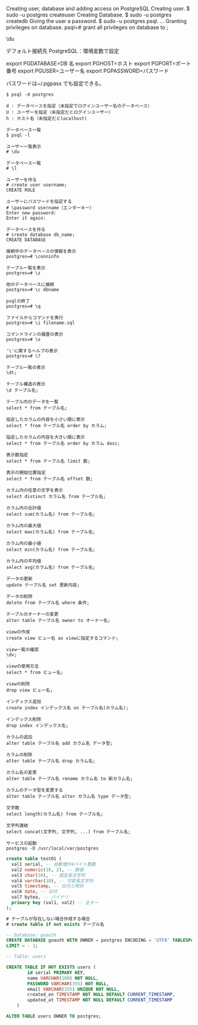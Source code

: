 Creating user, database and adding access on PostgreSQL
Creating user. $ sudo -u postgres createuser <username>
Creating Database. $ sudo -u postgres createdb <dbname>
Giving the user a password. $ sudo -u postgres psql. ...
Granting privileges on database. psql=# grant all privileges on database <dbname> to <username> ;

\du

デフォルト接続先
PostgreSQL：環境変数で設定

export PGDATABASE=DB 名
export PGHOST=ホスト
export PGPORT=ポート番号
export PGUSER=ユーザー名
export PGPASSWORD=パスワード

パスワードは~/.pgpass でも設定できる。

```
$ psql -d postgres

d : データベースを指定（未指定でログインユーザー名のデータベース）
U : ユーザーを指定（未指定だとログインユーザー）
h : ホスト名（未指定だとlocalhost)

データベース一覧
$ psql -l

ユーザー一覧表示
# \du

データベース一覧
# \l

ユーザーを作る
# create user username;
CREATE ROLE

ユーザーにパスワードを指定する
# \password username（エンターキー）
Enter new password:
Enter it again:

データベースを作る
# create database db_name;
CREATE DATABASE

接続中のデータベースの情報を表示
postgres=# \conninfo

テーブル一覧を表示
postgres=# \z

他のデータベースに接続
postgres=# \c dbname

psqlの終了
postgres=# \q

ファイルからコマンドを実行
postgres=# \i filename.sql

コマンドラインの履歴の表示
postgres=# \s

'\'に関するヘルプの表示
postgres=# \?

```

```
テーブル一覧の表示
\dt;

テーブル構造の表示
\d テーブル名;

テーブル内のデータを一覧
select * from テーブル名;

指定したカラムの内容を小さい順に表示
select * from テーブル名 order by カラム;

指定したカラムの内容を大きい順に表示
select * from テーブル名 order by カラム desc;

表示数指定
select * from テーブル名 limit 数;

表示の開始位置指定
select * from テーブル名 offset 数;

カラム内の任意の文字を表示
select distinct カラム名 from テーブル名;

カラム内の合計値
select sum(カラム名) from テーブル名;

カラム内の最大値
select max(カラム名) from テーブル名;

カラム内の最小値
select min(カラム名) from テーブル名;

カラム内の平均値
select avg(カラム名) from テーブル名;

データの更新
update テーブル名 set 更新内容;

データの削除
delete from テーブル名 where 条件;

テーブルのオーナーの変更
alter table テーブル名 owner to オーナー名;

viewの作成
create view ビュー名 as viewに指定するコマンド;

view一覧の確認
\dv;

viewの使用方法
select * from ビュー名;

viewの削除
drop view ビュー名;

インデックス追加
create index インデックス名 on テーブル名(カラム名);

インデックス削除
drop index インデックス名;

カラムの追加
alter table テーブル名 add カラム名 データ型;

カラムの削除
alter table テーブル名 drop カラム名;

カラム名の変更
alter table テーブル名 rename カラム名 to 新カラム名;

カラムのデータ型を変更する
alter table テーブル名 alter カラム名 type データ型;

文字数
select length(カラム名) from テーブル名;

文字列連結
select concat(文字列, 文字列, ...) from テーブル名;

サービスの起動
postgres -D /usr/local/var/postgres
```

```sql
create table test01 (
  val1 serial, -- 自動増分4バイト整数
  val2 numeric(10, 2), -- 数値
  val3 char(10), -- 固定長文字列
  val4 varchar(10), -- 可変長文字列
  val5 timestamp, -- 日付と時刻
  val6 date, -- 日付
  val7 bytea, -- バイナリ
  primary key (val1, val2) -- 主キー
);

# テーブルが存在しない場合作成する場合
# create table if not exists テーブル名
```

```sql
-- Database: goauth
CREATE DATABASE goauth WITH OWNER = postgres ENCODING = 'UTF8' TABLESPACE = pg_default CONNECTION
LIMIT = - 1;

-- Table: users

CREATE TABLE IF NOT EXISTS users (
        id serial PRIMARY KEY,
        name VARCHAR(100) NOT NULL,
        PASSWORD VARCHAR(355) NOT NULL,
        email VARCHAR(355) UNIQUE NOT NULL,
        created_on TIMESTAMP NOT NULL DEFAULT CURRENT_TIMESTAMP,
        updated_at TIMESTAMP NOT NULL DEFAULT CURRENT_TIMESTAMP
    )

ALTER TABLE users OWNER TO postgres;
```
